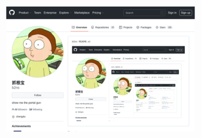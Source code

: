 ![](https://github.com/b2ns/b2ns/blob/master/screenshot_2022_05_16__23_05_44.png)
<!-- |![Anurag's GitHub stats](https://github-readme-stats.vercel.app/api?username=b2ns&count_private=true&show_icons=true&theme=vue&hide_border=true)|![Top Langs](https://github-readme-stats.vercel.app/api/top-langs/?username=b2ns&layout=compact&hide_border=true)| -->
<!-- |-|-| -->

<!--
**b2ns/b2ns** is a ✨ _special_ ✨ repository because its `README.md` (this file) appears on your GitHub profile.

Here are some ideas to get you started:

- 🔭 I’m currently working on ...
- 🌱 I’m currently learning ...
- 👯 I’m looking to collaborate on ...
- 🤔 I’m looking for help with ...
- 💬 Ask me about ...
- 📫 How to reach me: ...
- 😄 Pronouns: ...
- ⚡ Fun fact: ...
-->
